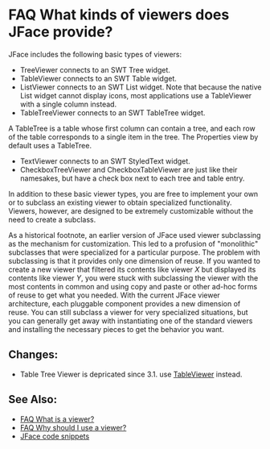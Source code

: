 

FAQ What kinds of viewers does JFace provide?
=============================================

JFace includes the following basic types of viewers:

*   TreeViewer connects to an SWT Tree widget.
*   TableViewer connects to an SWT Table widget.
*   ListViewer connects to an SWT List widget. Note that because the native List widget cannot display icons, most applications use a TableViewer with a single column instead.
*   TableTreeViewer connects to an SWT TableTree widget.

A TableTree is a table whose first column can contain a tree, and each row of the table corresponds to a single item in the tree. The Properties view by default uses a TableTree.

*   TextViewer connects to an SWT StyledText widget.
*   CheckboxTreeViewer and CheckboxTableViewer are just like their namesakes, but have a check box next to each tree and table entry.

In addition to these basic viewer types, you are free to implement your own or to subclass an existing viewer to obtain specialized functionality. Viewers, however, are designed to be extremely customizable without the need to create a subclass.

As a historical footnote, an earlier version of JFace used viewer subclassing as the mechanism for customization. This led to a profusion of "monolithic" subclasses that were specialized for a particular purpose. The problem with subclassing is that it provides only one dimension of reuse. If you wanted to create a new viewer that filtered its contents like viewer _X_ but displayed its contents like viewer _Y_, you were stuck with subclassing the viewer with the most contents in common and using copy and paste or other ad-hoc forms of reuse to get what you needed. With the current JFace viewer architecture, each pluggable component provides a new dimension of reuse. You can still subclass a viewer for very specialized situations, but you can generally get away with instantiating one of the standard viewers and installing the necessary pieces to get the behavior you want.

Changes:
--------

*   Table Tree Viewer is depricated since 3.1. use [TableViewer](/index.php?title=TableViewer&action=edit&redlink=1 "TableViewer (page does not exist)") instead.

See Also:
---------

*   [FAQ What is a viewer?](./FAQ_What_is_a_viewer.md "FAQ What is a viewer?")
*   [FAQ Why should I use a viewer?](./FAQ_Why_should_I_use_a_viewer.md "FAQ Why should I use a viewer?")
*   [JFace code snippets](http://dev.eclipse.org/viewcvs/index.cgi/org.eclipse.jface.snippets/)

